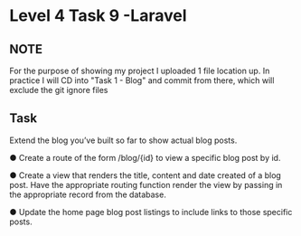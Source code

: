 # Level 4 Task 9 -Laravel

## NOTE

For the purpose of showing my project I uploaded 1 file location up. In practice I will CD into "Task 1 - Blog" and commit from there, which will exclude the git ignore files

## Task

Extend the blog you’ve built so far to show actual blog posts.

● Create a route of the form /blog/{id} to view a specific blog post by id.

● Create a view that renders the title, content and date created of a blog post. Have the appropriate routing function render the view by passing in the appropriate record from the database.

● Update the home page blog post listings to include links to those specific posts.